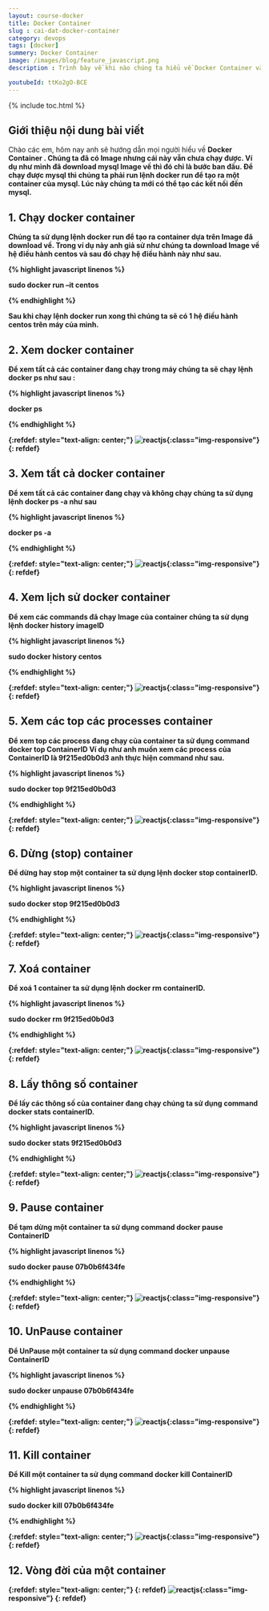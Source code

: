 ```yaml
---
layout: course-docker
title: Docker Container
slug : cai-dat-docker-container
category: devops
tags: [docker]
summery: Docker Container
image: /images/blog/feature_javascript.png
description : Trình bày về khi nào chúng ta hiểu về Docker Container và cách cài đặt Docker Container .

youtubeId: ttKo2gO-BCE
---
```


{% include toc.html %}

## **Giới thiệu nội dung bài viết**

Chào các em, hôm nay anh sẽ hướng dẫn mọi người hiểu về <b> Docker Container <b>. Chúng ta đã có Image nhưng cái này vẫn chưa chạy được. Ví dụ như mình đã download mysql Image về thì đó chỉ là bước ban đầu. Để chạy được mysql thì chúng ta phải run lệnh docker run để tạo ra một container của mysql. Lúc này chúng ta mới có thể tạo các kết nối đến mysql.

## **1. Chạy docker container**

Chúng ta sử dụng lệnh docker run để tạo ra container dựa trên Image đã download về. Trong ví dụ này anh giả sử như chúng ta download Image về hệ điều hành centos và sau đó chạy hệ điều hành này như sau.

{% highlight javascript  linenos %}

sudo docker run –it centos

{% endhighlight %}

Sau khi chạy lệnh docker run xong thì chúng ta sẽ có 1 hệ điều hành centos trên máy của mình.

## **2. Xem docker container**

Để xem tất cả các container đang chạy  trong máy chúng ta sẽ chạy lệnh docker ps như sau :

{% highlight javascript  linenos %}

docker ps

{% endhighlight %}

{:refdef: style="text-align: center;"}
![reactjs ](/images/post/docker/listing_of_containers.jpeg){:class="img-responsive"}
{: refdef}

## **3. Xem tất cả docker container**

Để xem tất cả các container đang chạy và không chạy chúng ta sử dụng lệnh docker ps -a như sau


{% highlight javascript  linenos %}

docker ps -a

{% endhighlight %}

{:refdef: style="text-align: center;"}
![reactjs ](/images/post/docker/docker_ps_a.jpeg){:class="img-responsive"}
{: refdef}

## **4. Xem lịch sử docker container**

Để xem các commands đã chạy Image của container chúng ta sử dụng lệnh docker history imageID

{% highlight javascript  linenos %}

sudo docker history centos

{% endhighlight %}

{:refdef: style="text-align: center;"}
![reactjs ](/images/post/docker/docker_history.jpeg){:class="img-responsive"}
{: refdef}

## **5. Xem các top các processes container**

Để xem top các process đang chạy của container ta sử dụng command docker top ContainerID 
Ví dụ như anh muốn xem các process của ContainerID là 9f215ed0b0d3 anh thực hiện command như sau.

{% highlight javascript  linenos %}

sudo docker top 9f215ed0b0d3 

{% endhighlight %}

{:refdef: style="text-align: center;"}
![reactjs ](/images/post/docker/docker_top.jpeg){:class="img-responsive"}
{: refdef}

## **6. Dừng (stop) container**

Để dừng hay stop một container ta sử dụng lệnh docker stop containerID.

{% highlight javascript  linenos %}

sudo docker stop 9f215ed0b0d3 

{% endhighlight %}

{:refdef: style="text-align: center;"}
![reactjs ](/images/post/docker/docker_stop.jpeg){:class="img-responsive"}
{: refdef}

## **7. Xoá container**

Để xoá 1 container ta sử dụng lệnh docker rm containerID.

{% highlight javascript  linenos %}

sudo docker rm 9f215ed0b0d3 

{% endhighlight %}

{:refdef: style="text-align: center;"}
![reactjs ](/images/post/docker/docker_rm.jpeg){:class="img-responsive"}
{: refdef}

## **8. Lấy thông số container**

Để lấy các thông số của container đang chạy chúng ta sử dụng command docker stats containerID.

{% highlight javascript  linenos %}

sudo docker stats 9f215ed0b0d3 

{% endhighlight %}

{:refdef: style="text-align: center;"}
![reactjs ](/images/post/docker/docker_stats.jpeg){:class="img-responsive"}
{: refdef}

## **9. Pause container**

Để tạm dừng một container ta sử dụng command docker pause ContainerID

{% highlight javascript  linenos %}

sudo docker pause 07b0b6f434fe 


{% endhighlight %}

{:refdef: style="text-align: center;"}
![reactjs ](/images/post/docker/docker_pause.jpeg){:class="img-responsive"}
{: refdef}

## **10. UnPause container**

Để UnPause một container ta sử dụng command docker unpause ContainerID

{% highlight javascript  linenos %}

sudo docker unpause 07b0b6f434fe 

{% endhighlight %}

{:refdef: style="text-align: center;"}
![reactjs ](/images/post/docker/docker_unpause.jpeg){:class="img-responsive"}
{: refdef}

## **11. Kill container**

Để Kill một container ta sử dụng command docker kill ContainerID

{% highlight javascript  linenos %}

sudo docker kill 07b0b6f434fe 

{% endhighlight %}

{:refdef: style="text-align: center;"}
![reactjs ](/images/post/docker/docker_kill.jpeg){:class="img-responsive"}
{: refdef}

## **12. Vòng đời của một container**


{:refdef: style="text-align: center;"}
{: refdef}
![reactjs ](/images/post/docker/container_lifecycle.jpeg){:class="img-responsive"}
{: refdef}

















